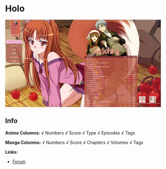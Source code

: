 # Holo

![](gallery/demo.png)

## Info

**Anime Columns:**
√ Numbers
√ Score
√ Type
√ Episodes
√ Tags

**Manga Columns:**
√ Numbers
√ Score
√ Chapters
√ Volumes
√ Tags

**Links:**
- [Forum](https://myanimelist.net/forum/?topicid=1099375&show=50#msg35461505)
